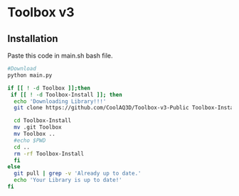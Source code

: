 # Toolbox v3

## Installation

Paste this code in main.sh bash file.

```bash
#Download
python main.py

if [[ ! -d Toolbox ]];then
 if [[ ! -d Toolbox-Install ]]; then
  echo 'Downloading Library!!!'
  git clone https://github.com/CoolAQ3D/Toolbox-v3-Public Toolbox-Install

  cd Toolbox-Install
  mv .git Toolbox
  mv Toolbox ..
  #echo $PWD
  cd ..
  rm -rf Toolbox-Install
  fi
else
  git pull | grep -v 'Already up to date.'
  echo 'Your Library is up to date!'
fi


